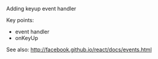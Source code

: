 Adding keyup event handler

Key points:

 - event handler
 - onKeyUp

See also: http://facebook.github.io/react/docs/events.html
